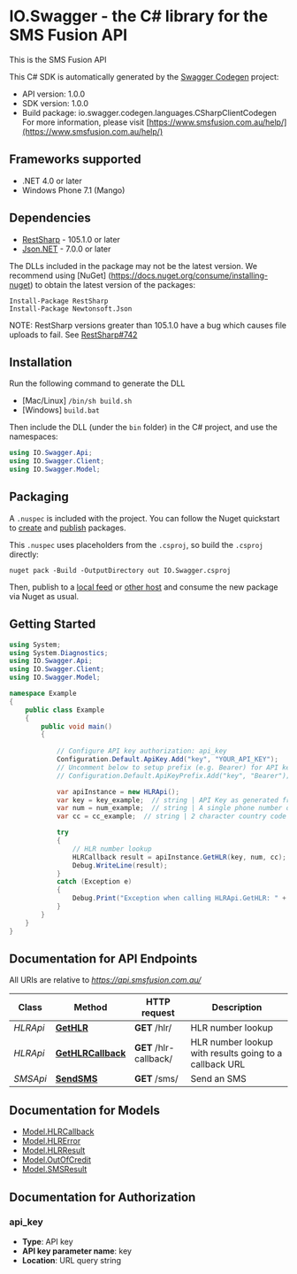 # IO.Swagger - the C# library for the SMS Fusion API

This is the SMS Fusion API

This C# SDK is automatically generated by the [Swagger Codegen](https://github.com/swagger-api/swagger-codegen) project:

- API version: 1.0.0
- SDK version: 1.0.0
- Build package: io.swagger.codegen.languages.CSharpClientCodegen
    For more information, please visit [https://www.smsfusion.com.au/help/](https://www.smsfusion.com.au/help/)

<a name="frameworks-supported"></a>
## Frameworks supported
- .NET 4.0 or later
- Windows Phone 7.1 (Mango)

<a name="dependencies"></a>
## Dependencies
- [RestSharp](https://www.nuget.org/packages/RestSharp) - 105.1.0 or later
- [Json.NET](https://www.nuget.org/packages/Newtonsoft.Json/) - 7.0.0 or later

The DLLs included in the package may not be the latest version. We recommend using [NuGet] (https://docs.nuget.org/consume/installing-nuget) to obtain the latest version of the packages:
```
Install-Package RestSharp
Install-Package Newtonsoft.Json
```

NOTE: RestSharp versions greater than 105.1.0 have a bug which causes file uploads to fail. See [RestSharp#742](https://github.com/restsharp/RestSharp/issues/742)

<a name="installation"></a>
## Installation
Run the following command to generate the DLL
- [Mac/Linux] `/bin/sh build.sh`
- [Windows] `build.bat`

Then include the DLL (under the `bin` folder) in the C# project, and use the namespaces:
```csharp
using IO.Swagger.Api;
using IO.Swagger.Client;
using IO.Swagger.Model;
```

<a name="packaging"></a>
## Packaging

A `.nuspec` is included with the project. You can follow the Nuget quickstart to [create](https://docs.microsoft.com/en-us/nuget/quickstart/create-and-publish-a-package#create-the-package) and [publish](https://docs.microsoft.com/en-us/nuget/quickstart/create-and-publish-a-package#publish-the-package) packages.

This `.nuspec` uses placeholders from the `.csproj`, so build the `.csproj` directly:

```
nuget pack -Build -OutputDirectory out IO.Swagger.csproj
```

Then, publish to a [local feed](https://docs.microsoft.com/en-us/nuget/hosting-packages/local-feeds) or [other host](https://docs.microsoft.com/en-us/nuget/hosting-packages/overview) and consume the new package via Nuget as usual.

<a name="getting-started"></a>
## Getting Started

```csharp
using System;
using System.Diagnostics;
using IO.Swagger.Api;
using IO.Swagger.Client;
using IO.Swagger.Model;

namespace Example
{
    public class Example
    {
        public void main()
        {
            
            // Configure API key authorization: api_key
            Configuration.Default.ApiKey.Add("key", "YOUR_API_KEY");
            // Uncomment below to setup prefix (e.g. Bearer) for API key, if needed
            // Configuration.Default.ApiKeyPrefix.Add("key", "Bearer");

            var apiInstance = new HLRApi();
            var key = key_example;  // string | API Key as generated from the <a href='https://www.smsfusion.com.au/admin/api/'>admin panel</a>
            var num = num_example;  // string | A single phone number or <a href='https://www.smsfusion.com.au/help/msisdn/'>MSDISDN</a>
            var cc = cc_example;  // string | 2 character country code <a href='https://en.wikipedia.org/wiki/ISO_3166-2'>ISO 3166-2</a> for formatting local numbers internationally (optional) 

            try
            {
                // HLR number lookup
                HLRCallback result = apiInstance.GetHLR(key, num, cc);
                Debug.WriteLine(result);
            }
            catch (Exception e)
            {
                Debug.Print("Exception when calling HLRApi.GetHLR: " + e.Message );
            }
        }
    }
}
```

<a name="documentation-for-api-endpoints"></a>
## Documentation for API Endpoints

All URIs are relative to *https://api.smsfusion.com.au/*

Class | Method | HTTP request | Description
------------ | ------------- | ------------- | -------------
*HLRApi* | [**GetHLR**](docs/HLRApi.md#gethlr) | **GET** /hlr/ | HLR number lookup
*HLRApi* | [**GetHLRCallback**](docs/HLRApi.md#gethlrcallback) | **GET** /hlr-callback/ | HLR number lookup with results going to a callback URL
*SMSApi* | [**SendSMS**](docs/SMSApi.md#sendsms) | **GET** /sms/ | Send an SMS


<a name="documentation-for-models"></a>
## Documentation for Models

 - [Model.HLRCallback](docs/HLRCallback.md)
 - [Model.HLRError](docs/HLRError.md)
 - [Model.HLRResult](docs/HLRResult.md)
 - [Model.OutOfCredit](docs/OutOfCredit.md)
 - [Model.SMSResult](docs/SMSResult.md)


<a name="documentation-for-authorization"></a>
## Documentation for Authorization

<a name="api_key"></a>
### api_key

- **Type**: API key
- **API key parameter name**: key
- **Location**: URL query string

